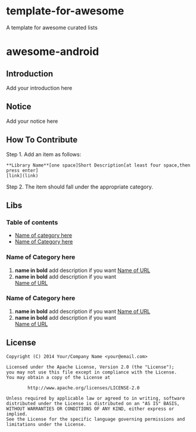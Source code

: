 # template-for-awesome
A template for awesome curated lists
# awesome-android

## Introduction
Add your introduction here

## Notice
Add your notice here

## How To Contribute
Step 1. Add an item as follows:
```
**Library Name**[one space]Short Description[at least four space,then press enter]
[link](link)
```

Step 2. The item should fall under the appropriate category.


## Libs
### Table of contents
* [Name of category here](#CategoryID)
* [Name of Category here](#CategoryID2)



### <A NAME="CategoryID"></A>Name of Category here
1. **name in bold** add description if you want 
[Name of URL](https://github.com/mohataher/template-for-awesome)
1. **name in bold** add description if you want              
[Name of URL](https://github.com/mohataher/template-for-awesome)



### <A NAME="CategoryID2"></A>Name of Category here
1. **name in bold** add description if you want 
[Name of URL](https://github.com/mohataher/template-for-awesome)
1. **name in bold** add description if you want              
[Name of URL](https://github.com/mohataher/template-for-awesome)



## License
```
Copyright (C) 2014 Your/Company Name <your@email.com>

Licensed under the Apache License, Version 2.0 (the "License");
you may not use this file except in compliance with the License.
You may obtain a copy of the License at

        http://www.apache.org/licenses/LICENSE-2.0

Unless required by applicable law or agreed to in writing, software
distributed under the License is distributed on an "AS IS" BASIS,
WITHOUT WARRANTIES OR CONDITIONS OF ANY KIND, either express or implied.
See the License for the specific language governing permissions and
limitations under the License.
```

